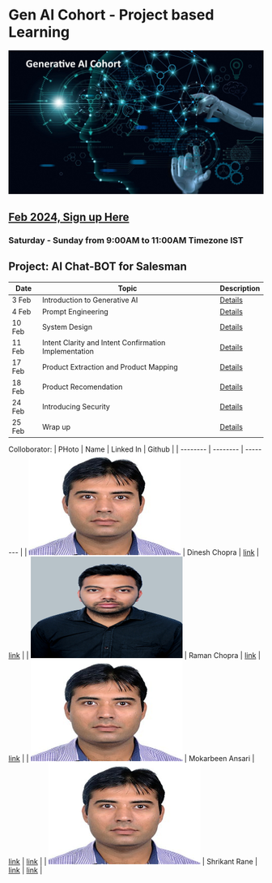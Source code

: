 # Gen AI Cohort - Project based Learning

![Gen AI](images/generative_AI.jpg)

## [Feb 2024, Sign up Here](https://forms.gle/MTm4weJxbSjShbod6)

### Saturday - Sunday from 9:00AM to 11:00AM Timezone IST

## Project: AI Chat-BOT for Salesman

|  Date | Topic | Description |
| -------- | -------- | -------- |
| 3 Feb | Introduction to Generative AI | [Details](./2024/feb/1_intro_to_generative_ai.md) |
| 4 Feb | Prompt Engineering | [Details](./2024/feb/2_prompt_engineering.md) |
| 10 Feb | System Design | [Details](./2024/feb/3_system_design.md) |
| 11 Feb | Intent Clarity and Intent Confirmation Implementation | [Details](./2024/feb/4_ai_chat_boat_part_1.md) |
| 17 Feb | Product Extraction and Product Mapping | [Details](./2024/feb/5_ai_chat_boat_part_2.md) |
| 18 Feb | Product Recomendation | [Details](./2024/feb/6_ai_chat_boat_part_3.md) |
| 24 Feb | Introducing Security | [Details](./2024/feb/7_ai_chat_boat_part_4.md) |
| 25 Feb | Wrap up | [Details](./2024/feb/8_wrap_up.md) |

Colloborator: 
|  PHoto | Name | Linked In | Github |
| -------- | -------- | -------- |
| <img src="./2024/feb/images/dinesh_photo.jpg" alt="Dinesh Chopra" width="300" height="200" />
 | Dinesh Chopra | [link](https://www.linkedin.com/in/dinesh-chopra/) | [link](https://github.com/DineshChopra) |
| <img src="./2024/feb/images/raman_photo.jpg" alt="Dinesh Chopra" width="300" height="200" /> | Raman Chopra | [link](https://www.linkedin.com/in/raman-chopra/) | [link](https://github.com/rmnchopra91) |
| <img src="./2024/feb/images/dinesh_photo.jpg" alt="Dinesh Chopra" width="300" height="200" /> | Mokarbeen Ansari | [link](https://www.linkedin.com/in/mokarbeenansari/) | [link]() |
| <img src="./2024/feb/images/dinesh_photo.jpg" alt="Dinesh Chopra" width="300" height="200" /> | Shrikant Rane | [link](https://www.linkedin.com/in/shrikant-rane1806/) | [link]() |

